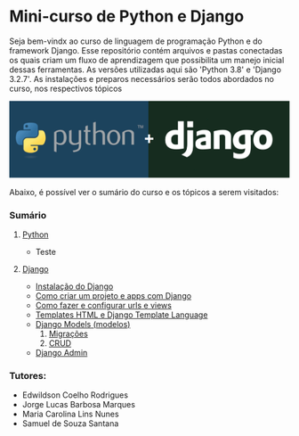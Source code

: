 # Mini-curso de Python e Django
Seja bem-vindx ao curso de linguagem de programação Python e do framework Django. Esse repositório contém arquivos e pastas conectadas os quais criam um fluxo de aprendizagem que possibilita um manejo inicial dessas ferramentas. As versões utilizadas aqui são 'Python 3.8' e 'Django 3.2.7'. As instalações e preparos necessários serão todos abordados no curso, nos respectivos tópicos

<p align="center">
  <img src="https://github.com/nunescarol/es3/blob/main/imagens/python-django2.png?raw=true" alt="Python+Django"/>
</p>

Abaixo, é possível ver o sumário do curso e os tópicos a serem visitados:

### Sumário
1. [Python](https://github.com/nunescarol/es3/tree/main/1.%20python)
   - Teste

2. [Django](https://github.com/nunescarol/es3/tree/main/2.%20django)
   - [Instalação do Django](https://github.com/nunescarol/es3/tree/main/2.%20django/0.%20Instala%C3%A7%C3%A3o%20do%20Django)
   - [Como criar um projeto e apps com Django](https://github.com/nunescarol/es3/tree/main/2.%20django/1.%20Como%20criar%20um%20projeto%20e%20apps%20com%20Django)
   - [Como fazer e configurar urls e views](https://github.com/nunescarol/es3/tree/main/2.%20django/2.%20Como%20fazer%20e%20configurar%20urls%20e%20views)
   - [Templates HTML e Django Template Language](https://github.com/nunescarol/es3/tree/main/2.%20django/3.%20Templates%20HTML%20e%20Django%20Template%20Language)
   - [Django Models (modelos)](https://github.com/nunescarol/es3/tree/main/2.%20django/4.%20Django%20Models%20(modelos))
      1. [Migrações]()
      2. [CRUD]()
   - [Django Admin](https://github.com/nunescarol/es3/tree/main/2.%20django/5.%20Django%20Admin)

### Tutores:
- Edwildson Coelho Rodrigues
- Jorge Lucas Barbosa Marques
- Maria Carolina Lins Nunes
- Samuel de Souza Santana
